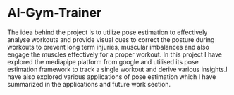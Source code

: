 # AI-Gym-Trainer
The idea behind the project is to utilize pose
estimation to effectively analyse workouts and
provide visual cues to correct the posture during
workouts to prevent long term injuries, muscular
imbalances and also engage the muscles
effectively for a proper workout. In this project I
have explored the mediapipe platform from
google and utilised its pose estimation
framework to track a single workout and derive
various insights.I have also explored various
applications of pose estimation which I have
summarized in the applications and future work
section.
